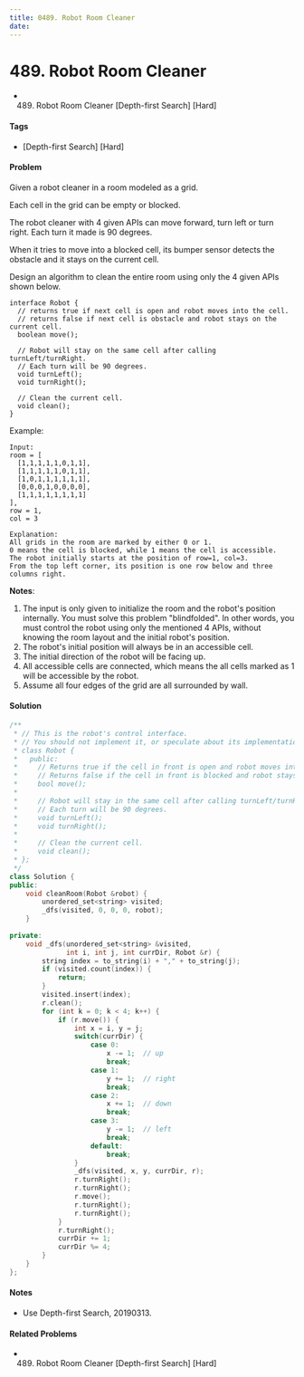 ```yaml
---
title: 0489. Robot Room Cleaner
date: 
---
```


# 489. Robot Room Cleaner
- 489. Robot Room Cleaner [Depth-first Search] [Hard]

#### Tags
- [Depth-first Search] [Hard]

#### Problem
Given a robot cleaner in a room modeled as a grid.

Each cell in the grid can be empty or blocked.

The robot cleaner with 4 given APIs can move forward, turn left or turn right. Each turn it made is 90 degrees.

When it tries to move into a blocked cell, its bumper sensor detects the obstacle and it stays on the current cell.

Design an algorithm to clean the entire room using only the 4 given APIs shown below.

    interface Robot {
      // returns true if next cell is open and robot moves into the cell.
      // returns false if next cell is obstacle and robot stays on the current cell.
      boolean move();

      // Robot will stay on the same cell after calling turnLeft/turnRight.
      // Each turn will be 90 degrees.
      void turnLeft();
      void turnRight();

      // Clean the current cell.
      void clean();
    }
Example:

    Input:
    room = [
      [1,1,1,1,1,0,1,1],
      [1,1,1,1,1,0,1,1],
      [1,0,1,1,1,1,1,1],
      [0,0,0,1,0,0,0,0],
      [1,1,1,1,1,1,1,1]
    ],
    row = 1,
    col = 3

    Explanation:
    All grids in the room are marked by either 0 or 1.
    0 means the cell is blocked, while 1 means the cell is accessible.
    The robot initially starts at the position of row=1, col=3.
    From the top left corner, its position is one row below and three columns right.

**Notes**:

1. The input is only given to initialize the room and the robot's position internally. You must solve this problem "blindfolded". In other words, you must control the robot using only the mentioned 4 APIs, without knowing the room layout and the initial robot's position.
2. The robot's initial position will always be in an accessible cell.
3. The initial direction of the robot will be facing up.
4. All accessible cells are connected, which means the all cells marked as 1 will be accessible by the robot.
5. Assume all four edges of the grid are all surrounded by wall.

#### Solution
``` C++
/**
 * // This is the robot's control interface.
 * // You should not implement it, or speculate about its implementation
 * class Robot {
 *   public:
 *     // Returns true if the cell in front is open and robot moves into the cell.
 *     // Returns false if the cell in front is blocked and robot stays in the current cell.
 *     bool move();
 *
 *     // Robot will stay in the same cell after calling turnLeft/turnRight.
 *     // Each turn will be 90 degrees.
 *     void turnLeft();
 *     void turnRight();
 *
 *     // Clean the current cell.
 *     void clean();
 * };
 */
class Solution {
public:
    void cleanRoom(Robot &robot) {
        unordered_set<string> visited;
        _dfs(visited, 0, 0, 0, robot);
    }
    
private:
    void _dfs(unordered_set<string> &visited, 
              int i, int j, int currDir, Robot &r) {
        string index = to_string(i) + "," + to_string(j);
        if (visited.count(index)) {
            return;
        }
        visited.insert(index);
        r.clean();
        for (int k = 0; k < 4; k++) {
            if (r.move()) {
                int x = i, y = j;
                switch(currDir) {
                    case 0: 
                        x -= 1;  // up
                        break;
                    case 1: 
                        y += 1;  // right
                        break;
                    case 2: 
                        x += 1;  // down
                        break;
                    case 3: 
                        y -= 1;  // left
                        break;
                    default:
                        break;
                }
                _dfs(visited, x, y, currDir, r);
                r.turnRight();
                r.turnRight();
                r.move();
                r.turnRight();
                r.turnRight();
            }
            r.turnRight();
            currDir += 1;
            currDir %= 4;
        }
    }
};
```

#### Notes
- Use Depth-first Search, 20190313.

#### Related Problems
- 489. Robot Room Cleaner [Depth-first Search] [Hard]
